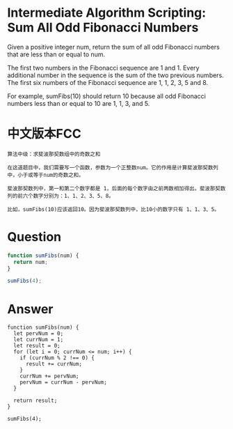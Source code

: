 # Intermediate Algorithm Scripting: Sum All Odd Fibonacci Numbers

Given a positive integer num, return the sum of all odd Fibonacci numbers that are less than or equal to num.

The first two numbers in the Fibonacci sequence are 1 and 1. Every additional number in the sequence is the sum of the two previous numbers. The first six numbers of the Fibonacci sequence are 1, 1, 2, 3, 5 and 8.

For example, sumFibs(10) should return 10 because all odd Fibonacci numbers less than or equal to 10 are 1, 1, 3, and 5.


# 中文版本FCC
```
算法中级：求斐波那契数组中的奇数之和

在这道题目中，我们需要写一个函数，参数为一个正整数num。它的作用是计算斐波那契数列中，小于或等于num的奇数之和。

斐波那契数列中，第一和第二个数字都是 1，后面的每个数字由之前两数相加得出。斐波那契数列的前六个数字分别为：1、1、2、3、5、8。

比如，sumFibs(10)应该返回10。因为斐波那契数列中，比10小的数字只有 1、1、3、5。
```


# Question
```js
function sumFibs(num) {
  return num;
}

sumFibs(4);
```


# Answer
```
function sumFibs(num) {
  let pervNum = 0;
  let currNum = 1;
  let result = 0;
  for (let i = 0; currNum <= num; i++) {
    if (currNum % 2 !== 0) {
      result += currNum;
    }
    currNum += pervNum;
    pervNum = currNum - pervNum;
  }

  return result;
}

sumFibs(4);
```
